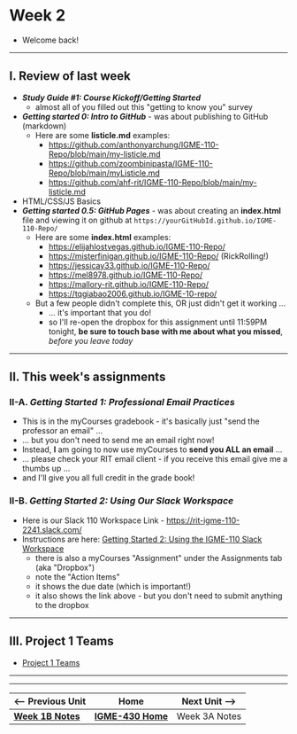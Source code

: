 # Week 2

- Welcome back!

---
  
## I. Review of last week

- ***Study Guide #1: Course Kickoff/Getting Started***
  - almost all of you filled out this "getting to know you" survey
- ***Getting started 0: Intro to GitHub*** - was about publishing to GitHub (markdown)
  - Here are some **listicle.md** examples:
    - https://github.com/anthonyarchung/IGME-110-Repo/blob/main/my-listicle.md
    - https://github.com/zoombinipasta/IGME-110-Repo/blob/main/myListicle.md
    - https://github.com/ahf-rit/IGME-110-Repo/blob/main/my-listicle.md
- HTML/CSS/JS Basics
- ***Getting started 0.5: GitHub Pages*** - was about creating an **index.html** file and viewing it on github at `https://yourGitHubId.github.io/IGME-110-Repo/`
  - Here are some **index.html** examples:
    - https://elijahlostvegas.github.io/IGME-110-Repo/
    - https://misterfinigan.github.io/IGME-110-Repo/ (RickRolling!)
    - https://jessicay33.github.io/IGME-110-Repo/
    - https://mel8978.github.io/IGME-110-Repo/
    - https://mallory-rit.github.io/IGME-110-Repo/
    - https://tqgiabao2006.github.io/IGME-10-repo/
  - But a few people didn't complete this, OR just didn't get it working ...
    - ... it's important that you do!
    - so I'll re-open the dropbox for this assignment until 11:59PM tonight, **be sure to touch base with me about what you missed**, *before you leave today*

---

## II. This week's assignments

### II-A. *Getting Started 1: Professional Email Practices*
- This is in the myCourses gradebook - it's basically just "send the professor an email" ...
- ... but you don't need to send me an email right now!
- Instead, **I** am going to now use myCourses to **send you ALL an email** ...
- ... please check your RIT email client - if you receive this email give me a thumbs up ...
- and I'll give you all full credit in the grade book!

### II-B. *Getting Started 2: Using Our Slack Workspace*
- Here is our Slack 110 Workspace Link - https://rit-igme-110-2241.slack.com/
- Instructions are here: [Getting Started 2: Using the IGME-110 Slack Workspace](https://docs.google.com/document/d/1wt2ca7RM6IAuVanypWYKVB4M_W37be1hmwk_YltMHs0/edit?pli=1#heading=h.gjdgxs)
  - there is also a myCourses "Assignment" under the Assignments tab (aka "Dropbox")
  - note the "Action Items"
  - it shows the due date (which is important!)
  - it also shows the link above - but you don't need to submit anything to the dropbox

---

## III. Project 1 Teams

- [Project 1 Teams](../documents/p1-teams.md)


---
---

| <-- Previous Unit | Home | Next Unit -->
| --- | --- | --- 
|  [**Week 1B Notes**](1B.md)  |  [**IGME-430 Home**](../) | Week 3A Notes
